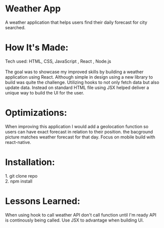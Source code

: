 <div id="header" >
 <h1  class="heading-element" dir="auto">Weather App</h1>
 A weather application that helps users find their daily forecast for city searched.
</div>

<div id="header" >
 <h1 class="heading-element" dir="auto">How It's Made:</h1>
 Tech used: HTML, CSS, JavaScript , React , Node.js<br/><br/> 
 The goal was to showcase my improved skills by building a weather application using React. Although simple in design using a new library to build was quite the challenge. Utilizing hooks to not only fetch data but also update data. Instead on standard HTML file using JSX helped deliver a unique way to build the UI for the user.
</div>


<div id="header" >
 <h1 class="heading-element" dir="auto">Optimizations:</h1>
  When improving this application I would add a  geolocation function so users can have exact forecast in relation to their position. the bacground picture matches weather forecast for that day. Focus on mobile build with react-native.
</div>

<div id="header" >
 <h1 class="heading-element" dir="auto">Installation:</h1>
 1. git clone repo<br/>
2. npm install<br/>
</div>


<div id="header">
 <h1 class="heading-element" dir="auto">Lessons Learned:</h1>
 When using hook to call weather API don't call function until I'm ready API is continously being called. Use JSX to advantage when building UI.
</div>
